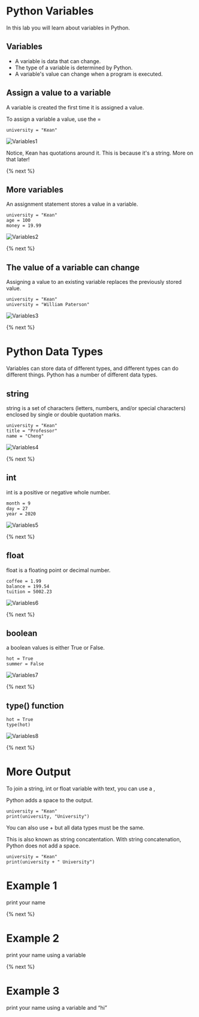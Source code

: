 # Python Variables

In this lab you will learn about variables in Python.

## Variables

- A variable is data that can change.
- The type of a variable is determined by Python.
- A variable's value can change when a program is executed.

## Assign a value to a variable

A variable is created the first time it is assigned a value.  

To assign a variable a value, use the =

```
university = "Kean"
```
![Variables1](https://raw.githubusercontent.com/profpy/id1400/master/lecture3/variables1.gif)

Notice, Kean has quotations around it.  This is because it's a string.  More on that later!

{% next %}

## More variables

An assignment statement stores a value in a variable.

```
university = "Kean"
age = 100
money = 19.99
```

![Variables2](https://raw.githubusercontent.com/profpy/id1400/master/lecture3/variables2.gif)

{% next %}

## The value of a variable can change

Assigning a value to an existing variable replaces the previously stored value.

```
university = "Kean"
university = "William Paterson"
```

![Variables3](https://raw.githubusercontent.com/profpy/id1400/master/lecture3/variables3.gif)

{% next %}

# Python Data Types

Variables can store data of different types, and different types can do different things. Python has a number of different data types.

## string

string is a set of characters (letters, numbers, and/or special characters) enclosed by single or double quotation marks.

``` 
university = "Kean"
title = "Professor"
name = "Cheng"
```

![Variables4](https://raw.githubusercontent.com/profpy/id1400/master/lecture3/variables4.gif)

{% next %}

## int

int is a positive or negative whole number.

``` 
month = 9
day = 27
year = 2020
```

![Variables5](https://raw.githubusercontent.com/profpy/id1400/master/lecture3/variables5.gif)

{% next %}

## float

float is a floating point or decimal number.

```
coffee = 1.99
balance = 199.54
tuition = 5002.23
```

![Variables6](https://raw.githubusercontent.com/profpy/id1400/master/lecture3/variables6.gif)

{% next %}

## boolean

a boolean values is either True or False.

```
hot = True
summer = False
```

![Variables7](https://raw.githubusercontent.com/profpy/id1400/master/lecture3/variables7.gif)

{% next %}

## type() function

```
hot = True
type(hot)
```

![Variables8](https://raw.githubusercontent.com/profpy/id1400/master/lecture3/variables8.gif)

{% next %}

# More Output

To join a string, int or float variable with text, you can use a , 

Python adds a space to the output.

```
university = "Kean"
print(university, "University")
```

You can also use + but all data types must be the same.  

This is also known as string concatentation.  With string concatenation, Python does not add a space.

```
university = "Kean"
print(university + " University")
```

# Example 1

print your name

{% next %}

# Example 2

print your name using a variable

{% next %}

# Example 3

print your name using a variable and “hi”

